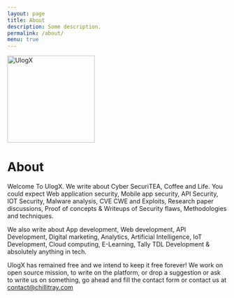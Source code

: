 ```yaml
---
layout: page
title: About
description: Some description.
permalink: /about/
menu: true
---
```


<img class="img-rounded" src="/assets/img/uploads/profile.png" alt="UlogX" width="200">

# About

Welcome To UlogX. We write about Cyber SecuriTEA, Coffee and Life. You could expect Web application security, Mobile app security, API Security, IOT Security, Malware analysis, CVE CWE and Exploits, Research paper discussions, Proof of concepts & Writeups of Security flaws, Methodologies and techniques.

We also write about App development, Web development, API Development, Digital marketing, Analytics, Artificial Intelligence, IoT Development, Cloud computing, E-Learning, Tally TDL Development & absolutely anything in tech. 

UlogX has remained free and we intend to keep it free forever! We work on open source mission, to write on the platform, or drop a suggestion or ask to write us on something, go ahead and fill the contact form or contact us at contact@chillitray.com
